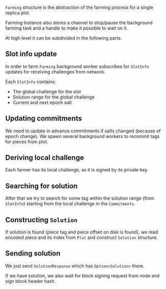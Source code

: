 `Farming` structure is the abstraction of the farming process for a single
replica plot.

Farming Instance also stores a channel to stop/pause the background farming
task and a handle to make it possible to wait on it.

At high level it can be subdivided in the following parts.

## Slot info update

In order to farm `Farming` background worker subscribes for `SlotInfo` updates
for receiving challenges from network.

Each `SlotInfo` contains:
- The global challenge for the slot
- Solution range for the global challenge
- Current and next epoch salt

## Updating commitments

We need to update in advance commitments if salts changed (because of epoch
change). We spawn several background workers to recommit tags for pieces from
plot.

## Deriving local challenge

Each farmer has its local challenge, as it is signed by its private key.

## Searching for solution

After that we try to search for some tag within the solution range (from
`SlotInfo`) starting from the local challenge in the `Commitments`.

## Constructing `Solution`

If solution is found (piece tag and piece offset on disk is found), we read
encoded piece and its index from `Plot` and construct `Solution` structure.

## Sending solution

We just send `SolutionResponse` which has `Option<Solution>` there.

If we have solution, we also wait for block signing request from node and sign
block header hash.
